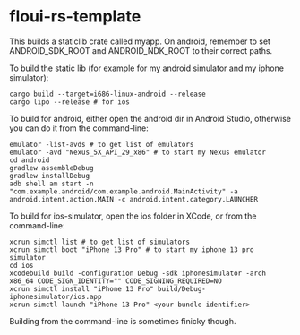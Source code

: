 # floui-rs-template

This builds a staticlib crate called myapp. On android, remember to set ANDROID_SDK_ROOT and ANDROID_NDK_ROOT to their correct paths.

To build the static lib (for example for my android simulator and my iphone simulator):
```
cargo build --target=i686-linux-android --release
cargo lipo --release # for ios
```

To build for android, either open the android dir in Android Studio, otherwise you can do it from the command-line:
```
emulator -list-avds # to get list of emulators
emulator -avd "Nexus_5X_API_29_x86" # to start my Nexus emulator
cd android
gradlew assembleDebug
gradlew installDebug
adb shell am start -n "com.example.android/com.example.android.MainActivity" -a android.intent.action.MAIN -c android.intent.category.LAUNCHER
```

To build for ios-simulator, open the ios folder in XCode, or from the command-line:
```
xcrun simctl list # to get list of simulators
xcrun simctl boot "iPhone 13 Pro" # to start my iphone 13 pro simulator
cd ios
xcodebuild build -configuration Debug -sdk iphonesimulator -arch x86_64 CODE_SIGN_IDENTITY="" CODE_SIGNING_REQUIRED=NO
xcrun simctl install "iPhone 13 Pro" build/Debug-iphonesimulator/ios.app
xcrun simctl launch "iPhone 13 Pro" <your bundle identifier>
```

Building from the command-line is sometimes finicky though.
